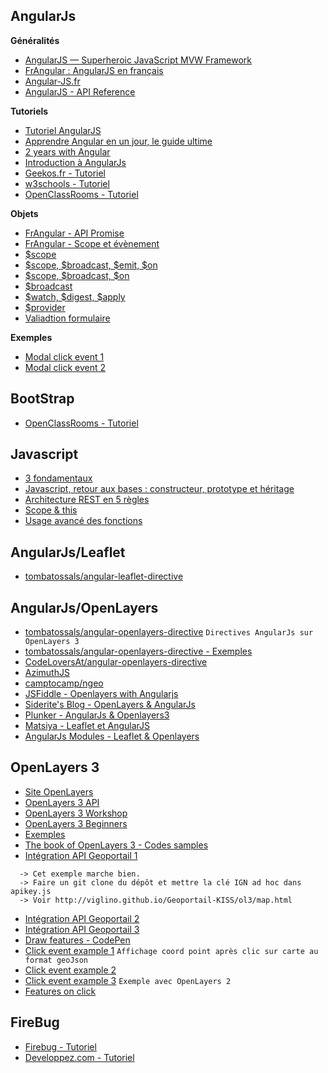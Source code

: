 AngularJs
---------
**Généralités**
- [AngularJS — Superheroic JavaScript MVW Framework](https://angularjs.org/)
- [FrAngular : AngularJS en français](http://www.frangular.com/)
- [Angular-JS.fr](http://www.angular-js.fr/)
- [AngularJS - API Reference](https://docs.angularjs.org/api)

**Tutoriels**
- [Tutoriel AngularJS](http://www.tutoriel-angularjs.fr/) 
- [Apprendre Angular en un jour, le guide ultime](http://www.tinci.fr/blog/apprendre-angular-en-un-jour-le-guide-ultime/)
- [2 years with Angular](http://www.fse.guru/2-years-with-angular)
- [Introduction à AngularJs](http://makina-corpus.com/blog/metier/2014/introduction-angularjs)
- [Geekos.fr - Tutoriel](http://geekos.fr/11/2012/framework-javascript-angularjs/)
- [w3schools - Tutoriel](http://www.w3schools.com/angular/default.asp)
- [OpenClassRooms - Tutoriel](http://openclassrooms.com/courses/developpez-vos-applications-web-avec-angularjs)

**Objets**
- [FrAngular - API Promise](http://www.frangular.com/2012/12/api-promise-angularjs.html#more)
- [FrAngular - Scope et évènement](http://www.frangular.com/2013/01/angularjs-scopes-et-evenements.html)
- [$scope](https://docs.angularjs.org/guide/scope)
- [$scope, $broadcast, $emit, $on](http://toddmotto.com/all-about-angulars-emit-broadcast-on-publish-subscribing/)
- [$scope, $broadcast, $on](https://sathyalog.wordpress.com/tag/example-for-scope-using-broadcast-and-on/)
- [$broadcast](http://jsfiddle.net/sebmade/GkarV/)
- [$watch, $digest, $apply](http://tutorials.jenkov.com/angularjs/watch-digest-apply.html)
- [$provider](https://docs.angularjs.org/guide/providers)
- [Valiadtion formulaire](http://openclassrooms.com/courses/validation-de-formulaire-simplifiee-avec-angularjs)

**Exemples**
- [Modal click event 1](http://jsbin.com/aDuJIku/2/edit?html,css,js,output)
- [Modal click event 2](http://embed.plnkr.co/I3Z1SjKeHYPC0NsOGJQg/preview)

BootStrap
---------
- [OpenClassRooms - Tutoriel](http://openclassrooms.com/courses/prenez-en-main-bootstrap)

Javascript
----------
- [3 fondamentaux](http://braincracking.org/2011/11/16/javascript-3-fondamentaux/)
- [Javascript, retour aux bases : constructeur, prototype et héritage](http://blog.xebia.fr/2013/06/10/javascript-retour-aux-bases-constructeur-prototype-et-heritage/)
- [Architecture REST en 5 règles](http://blog.nicolashachet.com/niveaux/confirme/larchitecture-rest-expliquee-en-5-regles/)
- [Scope & this](http://javascriptplayground.com/blog/2012/04/javascript-variable-scope-this/)
- [Usage avancé des fonctions](http://braincracking.org/2011/11/17/usage-avance-des-fonctions-javascript/)

AngularJs/Leaflet
-----------------
- [tombatossals/angular-leaflet-directive](http://tombatossals.github.io/angular-leaflet-directive/#!/)

AngularJs/OpenLayers
-----------------
- [tombatossals/angular-openlayers-directive](https://github.com/tombatossals/angular-openlayers-directive) ``` Directives AngularJs sur OpenLayers 3 ```
- [tombatossals/angular-openlayers-directive - Exemples](http://tombatossals.github.io/angular-openlayers-directive/#/) 
- [CodeLoversAt/angular-openlayers-directive](https://github.com/CodeLoversAt/angular-openlayers-directive)
- [AzimuthJS](http://mpriour.github.io/azimuthjs/#)
- [camptocamp/ngeo](https://github.com/camptocamp/ngeo)
- [JSFiddle - Openlayers with Angularjs](http://jsfiddle.net/tianhai/R4W5R/)
- [Siderite's Blog - OpenLayers & AngularJs](http://siderite.blogspot.com/2013/10/openlayers-angularjs-add-features.html)
- [Plunker - AngularJs & Openlayers3](http://plnkr.co/edit/0tXsWS0DXtl37jV8GywI?p=preview)
- [Matsiya - Leaflet et AngularJS](http://www.matsiya.fr/leaflet-et-angularjs/)
- [AngularJs Modules - Leaflet & Openlayers](http://ngmodules.org/modules?query=leaflet)

OpenLayers 3
------------
- [Site OpenLayers](http://openlayers.org/)
- [OpenLayers 3 API](http://openlayers.org/en/v3.3.0/apidoc/)
- [OpenLayers 3 Workshop](http://openlayers.org/ol3-workshop/index.html)
- [OpenLayers 3 Beginners](http://christopherjennison.com/openlayers3-quickstart-tutorial/)
- [Exemples](http://openlayers.org/en/master/examples/)
- [The book of OpenLayers 3 - Codes samples](http://acanimal.github.io/thebookofopenlayers3/index.html)
- [Intégration API Geoportail 1](https://github.com/Viglino/Geoportail-KISS)

```
  -> Cet exemple marche bien.
  -> Faire un git clone du dépôt et mettre la clé IGN ad hoc dans apikey.js
  -> Voir http://viglino.github.io/Geoportail-KISS/ol3/map.html
```
- [Intégration API Geoportail 2](http://geopole.free.fr/?Geoportail-OL3)
- [Intégration API Geoportail 3](http://depot.ign.fr/geoportail/api/develop/tech-docs-js/examples/geoportalOL3.html)
- [Draw features - CodePen](http://codepen.io/anon/pen/yyGOBZ)
- [Click event example 1](http://codepen.io/barbalex/pen/fBpyb) ``` Affichage coord point après clic sur carte au format geoJson ```
- [Click event example 2](http://jsfiddle.net/UhRmk/)
- [Click event example 3](http://dev.openlayers.org/examples/click.html) ``` Exemple avec OpenLayers 2 ```
- [Features on click](http://mvn.idelab.uva.es/idelabmapstraction/interactive_examples/openlayers.features.html)

FireBug
-------
- [Firebug - Tutoriel](http://openclassrooms.com/courses/firebug-une-merveille-de-plus-pour-firefox)
- [Developpez.com - Tutoriel](ftp://ftp-developpez.com/magazine/DevMag200906.pdf#page=8)

